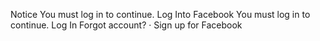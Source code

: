 Notice
You must log in to continue.
Log Into Facebook
You must log in to continue.
Log In
Forgot account? · Sign up for Facebook